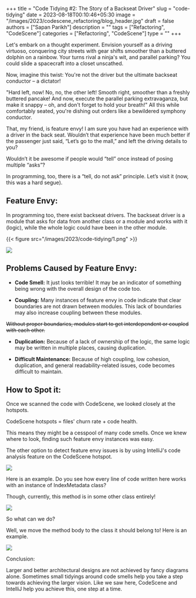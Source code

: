 +++
title = "Code Tidying #2: The Story of a Backseat Driver"
slug = "code-tidying"
date = 2023-08-18T00:10:46+05:30
image = "/images/2023/codescene_refactoring/blog_header.jpg"
draft = false
authors = ["Sapan Parikh"]
description = ""
tags = ["Refactoring", "CodeScene"]
categories = ["Refactoring", "CodeScene"]
type = ""
+++

Let's embark on a thought experiment. Envision yourself as a driving virtuoso, conquering city streets with gear shifts smoother than a buttered dolphin on a rainbow. Your turns rival a ninja's wit, and parallel parking? You could slide a spacecraft into a closet unscathed.

Now, imagine this twist: You're not the driver but the ultimate backseat conductor – a dictator! 

"Hard left, now! No, no, the other left! Smooth right, smoother than a freshly buttered pancake! And now, execute the parallel parking extravaganza, but make it snappy – oh, and don't forget to hold your breath!" All this while comfortably seated, you're dishing out orders like a bewildered symphony conductor.

That, my friend, is feature envy! I am sure you have had an experience with a driver in the back seat. Wouldn’t that experience have been much better if the passenger just said, “Let’s go to the mall,” and left the driving details to you? 

Wouldn’t it be awesome if people would “tell” once instead of posing multiple “asks”? 

In programming, too, there is a “tell, do not ask” principle. Let’s visit it  (now, this was a hard segue).

## Feature Envy:
In programming too, there exist backseat drivers. The backseat driver is a module that asks for data from another class or a module and works with it (logic), while the whole logic could have been in the other module.

{{< figure src="/images/2023/code-tidying/1.png" >}}

![](Aspose.Words.408a41ad-a110-48a7-853d-28009047022b.002.png)


## <a name="_lxfcmdo9r4id"></a>Problems Caused by Feature Envy:
- **Code Smell:** It just looks terrible! It may be an indicator of something being wrong with the overall design of the code too. 

- **Coupling:** Many instances of feature envy in code indicate that clear boundaries are not drawn between modules. This lack of boundaries may also increase coupling between these modules. 

~~Without proper boundaries, modules start to get interdependent or coupled with each other.~~ 

- **Duplication:** Because of a lack of ownership of the logic, the same logic may be written in multiple places, causing duplication.

- **Difficult Maintenance:** Because of high coupling, low cohesion, duplication, and general readability-related issues, code becomes difficult to maintain.
## <a name="_1jr6apsafwem"></a>How to Spot it:
Once we scanned the code with CodeScene, we looked closely at the hotspots. 

CodeScene hotspots = files' churn rate + code health.

This means they might be a cesspool of many code smells. Once we knew where to look, finding such feature envy instances was easy.

The other option to detect feature envy issues is by using IntelliJ's code analysis feature on the CodeScene hotspot.

![](Aspose.Words.408a41ad-a110-48a7-853d-28009047022b.003.png)

Here is an example. Do you see how every line of code written here works with an instance of IndexMetadata class? 

Though, currently, this method is in some other class entirely!

![](Aspose.Words.408a41ad-a110-48a7-853d-28009047022b.004.png)


So what can we do?

Well, we move the method body to the class it should belong to! Here is an example. 

![](Aspose.Words.408a41ad-a110-48a7-853d-28009047022b.005.png)




Conclusion:

Larger and better architectural designs are not achieved by fancy diagrams alone. Sometimes small tidyings around code smells help you take a step towards achieving the larger vision. Like we saw here, CodeScene and IntelliJ help you achieve this, one step at a time.

